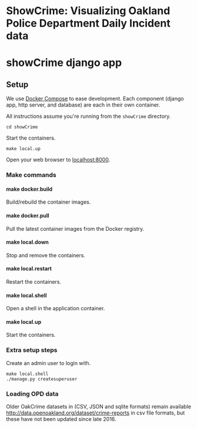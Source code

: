 # ShowCrime: Visualizing Oakland Police Department Daily Incident data

# showCrime django app


## Setup

We use [Docker Compose](https://docs.docker.com/compose/) to ease development.
Each component (django app, http server, and database) are each in their own
container.

All instructions assume you're running from the `showCrime` directory.

    cd showCrime

Start the containers.

    make local.up

Open your web browser to [localhost:8000](http://localhost:8000).

### Make commands


#### make docker.build

Build/rebuild the container images.

#### make docker.pull

Pull the latest container images from the Docker registry.


#### make local.down

Stop and remove the containers.


#### make local.restart

Restart the containers.


#### make local.shell

Open a shell in the application container.


#### make local.up

Start the containers.


### Extra setup steps

Create an admin user to login with.

    make local.shell
    ./manage.py createsuperuser


### Loading OPD data

Older OakCrime datasets in (CSV, JSON and sqlite formats) remain
available http://data.openoakland.org/dataset/crime-reports in csv
file formats, but these have not been updated since late 2016.
